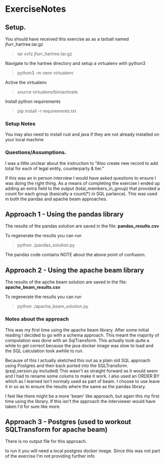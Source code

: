 # ExerciseNotes

## Setup.

You should have received this exercise as as a tarball named jfurr_hartree.tar.gz

> tar xvfz jfurr_hartree.tar.gz

Navigate to the hartree directory and setup a virtualenv with python3

> python3 -m venv virtualenv

Active the virtualenv
> source virtualenv/bin/activate

Install python requirements
> pip install -r requirements.txt


### Setup Notes
You may also need to install rust and java if they are not already installed on your local machine

### Questions/Assumptions.

I was a little unclear about the instruction to 
"Also create new record to add total for each of legal entity, counterparty & tier."

If this was an in person interview I would have asked questions to ensure I was doing the right thing.
As a means of completing the exercise I ended up adding an extra field to the output 
(total_members_in_group) that provided a count for each group (basically a count(*) in SQL parlance).
This was used in both the pandas and apache beam approaches.


## Approach 1 - Using the pandas library

The results of the pandas solution are saved in the file: **pandas_results.csv**

To regenerate the results you can run

> python ./pandas_solution.py

The pandas code contains NOTE about the above point of confusion.  

## Approach 2 - Using the apache beam library

The results of the apche beam solution are saved in the file: **apache_beam_results.csv**

To regenerate the results you can run
> python ./apache_beam_solution.py

### Notes about the approach
This was my first time using the apache beam library.  After some initial reading I decided to go
with a schema approach.  This meant the majority of computation was done with an SqlTransform. 
This actually took quite a while to get correct because the java docker
image was slow to load and the SQL calculation took awhile to run. 

Because of this I actually sketched this out as a plain old SQL approach using Postgres and then back ported 
into the SQLTransform. (psql_version.py included)  This wasn't as straight forward as it would seem and I had to rename
some colums to make it work.
I also used an ORDER BY which as I learned isn't normaly used as part of beam.  I choose to use leave it in so as to ensure the results
where the same as the pandas library.

I feel like there might be a more 'beam' like approach, but again this my first time using the library.
If this isn't the approach the interviewer would have taken I'd for sure like more.   

## Approach 3 - Postgres (used to workout SQLTransform for apache beam)

There is no output file for this approach.  

to run it you will need a local postgres docker image.
Since this was not part of the exercise I'm not providing further info
